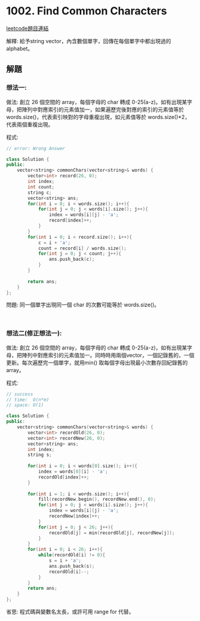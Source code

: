 # 1002. Find Common Characters

[leetcode題目連結](https://leetcode.com/problems/find-common-characters/)

解釋: 給予string vector，內含數個單字，回傳在每個單字中都出現過的alphabet。

## 解題

### 想法一:

做法: 創立 26 個空間的 array，每個字母的 char 轉成 0-25(a-z)。如有出現某字母，把陣列中對應索引的元素值加一，如果遍歷完後對應的索引的元素值等於 words.size()，代表索引映對的字母重複出現，如元素值等於 words.size()*2，代表兩個重複出現。

程式:

```c++
// error: Wrong Answer

class Solution {
public:
    vector<string> commonChars(vector<string>& words) {
        vector<int> record(26, 0);
        int index;
        int count;
        string c;
        vector<string> ans;
        for(int i = 0; i < words.size(); i++){
            for(int j = 0; j < words[i].size(); j++){
                index = words[i][j] - 'a';
                record[index]++;
            }
        }
        for(int i = 0; i < record.size(); i++){
            c = i + 'a';
            count = record[i] / words.size();
            for(int j = 0; j < count; j++){
                ans.push_back(c);
            }
        }
        
        return ans;
    }
};
```

問題: 同一個單字出現同一個 char 的次數可能等於 words.size()。

<br/>

### 想法二(修正想法一):

做法: 創立 26 個空間的 array，每個字母的 char 轉成 0-25(a-z)，如有出現某字母，把陣列中對應索引的元素值加一。同時時用兩個vector，一個記錄舊的，一個更新。每次遍歷完一個單字，就用min() 取每個字母出現最小次數存回紀錄舊的 array。

程式:

```c++
// success
// time:  O(n*m)
// space: O(1)

class Solution {
public:
    vector<string> commonChars(vector<string>& words) {
        vector<int> recordOld(26, 0);
        vector<int> recordNew(26, 0);
        vector<string> ans;
        int index;
        string s;
        
        for(int i = 0; i < words[0].size(); i++){
            index = words[0][i] - 'a';
            recordOld[index]++;
        }
        
        for(int i = 1; i < words.size(); i++){
            fill(recordNew.begin(), recordNew.end(), 0);
            for(int j = 0; j < words[i].size(); j++){
                index = words[i][j] - 'a';
                recordNew[index]++;
            }
            for(int j = 0; j < 26; j++){
                recordOld[j] = min(recordOld[j], recordNew[j]);
            }
        }
        for(int i = 0; i < 26; i++){
            while(recordOld[i] != 0){
                s = i + 'a';
                ans.push_back(s);
                recordOld[i]--;
            }
        }
        return ans;
    }
};
```

省思: 程式碼與變數名太長，或許可用 range for 代替。

